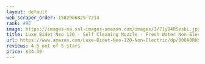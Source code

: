 ```yaml
---
layout: default 
﻿web_scraper_order: 1582906829-7214
rank: #96
image: https://images-na.ssl-images-amazon.com/images/I/71yD4RSesbL.jpg
title: Luxe Bidet Neo 120 - Self Cleaning Nozzle - Fresh Water Non-Electric Mechanical Bidet Toilet…
url: https://www.amazon.com/Luxe-Bidet-Neo-120-Non-Electric/dp/B00A0RHSJO/ref=zg_mw_hi_96?_encoding=UTF8&psc=1&refRID=DCHN01BKZ4RN4FT7PJ7H
reviews: 4.5 out of 5 stars
price: $34.30 
---
```

